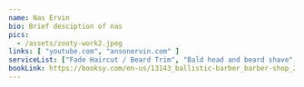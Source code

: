 ```yaml
---
name: Nas Ervin
bio: Brief desciption of nas
pics:
  - /assets/zooty-work2.jpeg
links: [ "youtube.com", "ansonervin.com" ]
serviceList: ["Fade Haircut / Beard Trim", "Bald head and beard shave", "Men's Fade & Brush Cut", "Full Metal Jacket", "Kids Fades and Mohaks", "Beard Trim", "Razor Shave with Hot Towel", "Hair Dye with Hair Cut", "Begin with Beard trim", "Edge up w/ enhancements", "Men Hair Units", "Father and Son", "Kids Regular Hair Cuts - age 12 and under", "*After Hours Cutz* Haircut / Beard Trim - Via text or call", "*After Hours Cutz* Rise & Shine Service - Via text or call", "*Holiday* Haircut / Beard Trim"]
bookLink: https://booksy.com/en-us/13143_ballistic-barber_barber-shop_27100_raleigh
---
```

